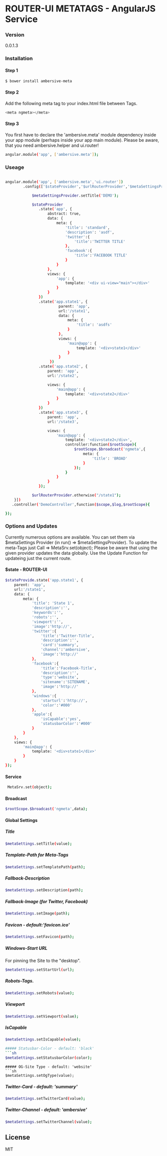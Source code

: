 # ROUTER-UI METATAGS - AngularJS Service

### Version
0.0.1.3

### Installation

#### Step 1

```sh
$ bower install ambersive-meta
```

#### Step 2
Add the following meta tag to your index.html file between <head></head> Tags.
```sh
<meta ngmeta></meta>
```

#### Step 3
You first have to declare the 'ambersive.meta' module dependency inside your app module (perhaps inside your app main module).
Please be aware, that you need ambersive.helper and ui.router!

```sh
angular.module('app', ['ambersive.meta']);
```
### Useage

```sh

angular.module('app', ['ambersive.meta','ui.router'])
        .config(['$stateProvider','$urlRouterProvider','$metaSettingsProvider',function ($stateProvider,$urlRouterProvider,$metaSettingsProvider) {

            $metaSettingsProvider.setTitle('DEMO');

            $stateProvider
               .state('app', {
                   abstract: true,
                   data: {
                       meta: {
                           'title': 'standard',
                           'description': 'asdf',
                           'twitter':{
                               'title':'TWITTER TITLE'
                           },
                           'facebook':{
                               'title':'FACEBOOK TITLE'
                           }
                       }
                   },
                   views: {
                       'app': {
                           template: '<div ui-view="main"></div>'
                       }
                   }
               })
               .state('app.state1', {
                        parent: 'app',
                        url:'/state1',
                        data: {
                            meta: {
                                'title': 'asdfs'
                            }
                        },
                        views: {
                            'main@app': {
                                template: '<div>state1</div>'
                            }
                        }
                    })
               .state('app.state2', {
                   parent: 'app',
                   url:'/state2',

                   views: {
                       'main@app': {
                           template: '<div>state2</div>'
                       }
                   }
               })
               .state('app.state3', {
                   parent: 'app',
                   url:'/state3',

                   views: {
                       'main@app': {
                           template: '<div>state2</div>',
                           controller:function($rootScope){
                               $rootScope.$broadcast('ngmeta',{
                                   meta: {
                                       'title': 'BROAD'
                                   }
                               });
                           }
                       }
                   }
               });

            $urlRouterProvider.otherwise("/state1");
    }])
   .controller('DemoController',function($scope,$log,$rootScope){

});
```

### Options and Updates

Currently numerous options are available. You can set them via $metaSettings Provider (in run() => $metaSettingsProvider).
To update the meta-Tags just Call => MetaSrv.set(object); Please be aware that using the given provider updates the data globally. Use the Update Function for updateing just the current route.

#### $state - ROUTER-UI

```sh
$stateProvide.state('app.state1', {
    parent: 'app',
    url:'/state1',
    data: {
        meta: {
            'title': 'State 1',
            'description':'',
            'keywords':'',
            'robots':'',
            'viewport':'',
            'image':'http://',
            'twitter':{
                'title':'Twitter-Title',
                'description':'',
                'card':'summary',
                'channel':'ambersive',
                'image':'http://'
            },
            'facebook':{
                'title':'Facebook-Title',
                'description':'',
                'type':'website',
                'sitename':'SITENAME',
                'image':'http://'
            },
            'windows':{
                'starturl':'http://',
                'color':'#000'
            },
            'apple':{
                'isCapable':'yes',
                'statusbarColor':'#000'
            }
        }
    },
    views: {
        'main@app': {
            template: '<div>state1</div>'
        }
    }
});
```

#### Service

```sh
 MetaSrv.set(object);
```

#### Broadcast

```sh
$rootScope.$broadcast('ngmeta',data);
```

#### Global Settings

##### Title
```sh
$metaSettings.setTitle(value);

```
##### Template-Path for Meta-Tags
```sh
$metaSettings.setTemplatePath(path);

```
##### Fallback-Description
```sh
$metaSettings.setDescription(path);

```
##### Fallback-Image (for Twitter, Facebook)
```sh
$metaSettings.setImage(path);

```
##### Favicon - default:'favicon.ico'
```sh
$metaSettings.setFavicon(path);

```
##### Windows-Start URL
For pinning the Site to the "desktop".
```sh
$metaSettings.setStartUrl(url);

```

##### Robots-Tags.
```sh
$metaSettings.setRobots(value);

```
##### Viewport
```sh
$metaSettings.setViewport(value);

```
##### IsCapable
```sh
$metaSettings.setIsCapable(value);

##### Statusbar-Color - default: 'black'
```sh
$metaSettings.setStatusbarColor(color);

```

```
##### OG-Site Type - default: 'website'
```sh
$metaSettings.setOgType(value);

```
##### Twitter-Card - default: 'summary'
```sh
$metaSettings.setTwitterCard(value);

```
##### Twitter-Channel - default: 'ambersive'
```sh
$metaSettings.setTwitterChannel(value);

```


License
----
MIT